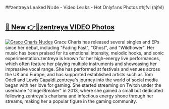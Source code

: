 ##zentreya Le𝚊ked N𝚞de - Video Le𝚊ks - Hot Onlyf𝚊ns Photos #hjfvl (hjfvl)

# <h2><a href="https://mediaupload.pro?title=zentreya&ref=9FEB">🔗 New 👉🔴zentreya VIDEO Photos</a></h2>

[![Grace Charis N𝚞des](https://i.imgur.com/rIISA9y.gif)](https://mediaupload.pro?title=zentreya&ref=9FEB)
Grace Charis has released several singles and EPs since her debut, including "Fading Fast", "Ghost", and "Wildflower". Her music has been praised for its emotional intensity, melodic hooks, and sonic experimentation.zentreya is known for her high-energy live performances, which often feature her playing multiple instruments and showcasing her impressive vocal range. She has performed at festivals and venues across the UK and Europe, and has supported established artists such as Tom Odell and Lewis Capaldi.zentreya's journey into the world of social media began with her love for gaming. She started streaming on Twitch under the username "GingerBreaker" in 2013, where she gained a small but dedicated following.zentreya's charisma and infectious energy shone through her streams, making her a popular figure in the gaming community.
